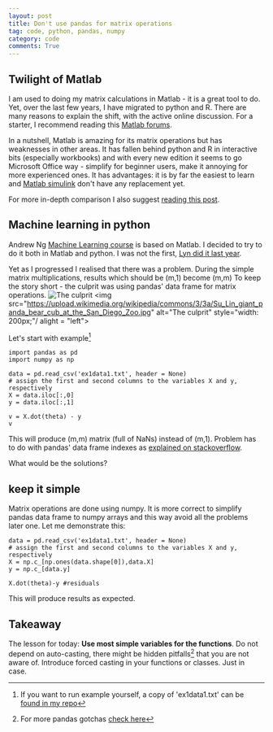 ```yaml
---
layout: post
title: Don't use pandas for matrix operations
tag: code, python, pandas, numpy
category: code
comments: True
---
```


## Twilight of Matlab


I am used to doing my matrix calculations in Matlab - it is a great tool to do. Yet, over the last few years, I have migrated to python and R. There are many reasons to explain the shift, with the active online discussion. For a starter, I recommend reading this [Matlab forums](https://uk.mathworks.com/matlabcentral/newsreader/view_thread/341003).

In a nutshell, Matlab is amazing for its matrix operations but has weaknesses in other areas. It has fallen behind python and R in interactive bits (especially workbooks) and with every new edition it seems to go Microsoft Office way - simplify for beginner users, make it annoying for more experienced ones. It has advantages: it is by far the easiest to learn and [Matlab simulink](http://uk.mathworks.com/products/simulink/) don't have any replacement yet.

For more in-depth comparison I also suggest [reading this post](http://www.pyzo.org/python_vs_matlab.html).

## Machine learning in python

Andrew Ng [Machine Learning course](https://www.coursera.org/learn/machine-learning/home/welcome) is based on Matlab. I decided to try to do it both in Matlab and python. I was not the first, [Lyn did it last year](http://linbug.github.io/data%20science%20tools/2015/07/07/Coursera's-machine-learning-exercise-one-(in-Python)/).

Yet as I progressed I realised that there was a problem. During the simple matrix multiplications, results which should be (m,1) become (m,m) To keep the story short - the culprit was using pandas' data frame for matrix operations.
![]("https://upload.wikimedia.org/wikipedia/commons/3/3a/Su_Lin_giant_panda_bear_cub_at_the_San_Diego_Zoo.jpg" "The culprit")
<img src="https://upload.wikimedia.org/wikipedia/commons/3/3a/Su_Lin_giant_panda_bear_cub_at_the_San_Diego_Zoo.jpg" alt="The culprit" style="width: 200px;"/ alight = "left">



Let's start with example[^1]

```
import pandas as pd
import numpy as np

data = pd.read_csv('ex1data1.txt', header = None)
# assign the first and second columns to the variables X and y, respectively
X = data.iloc[:,0]
y = data.iloc[:,1]

v = X.dot(theta) - y
v
```
This will produce (m,m) matrix (full of NaNs) instead of (m,1). Problem has to do with pandas' data frame indexes as [explained on stackoverflow](http://stackoverflow.com/questions/16472729/matrix-multiplication-in-pandas).

What would be the solutions?

## keep it simple

Matrix operations are done using numpy. It is more correct to simplify pandas data frame to numpy arrays and this way avoid all the problems later one. Let me demonstrate this: 

```
data = pd.read_csv('ex1data1.txt', header = None)
# assign the first and second columns to the variables X and y, respectively
X = np.c_[np.ones(data.shape[0]),data.X] 
y = np.c_[data.y]

X.dot(theta)-y #residuals
```

This will produce results as expected.

## Takeaway

The lesson for today: 
**Use most simple variables for the functions**. Do not depend on auto-casting, there might be hidden pitfalls[^2] that you are not aware of.  Introduce forced casting in your functions or classes. Just in case.


[^1]: If you want to run example yourself, a copy of 'ex1data1.txt' can be [found in my repo](https://github.com/DfAC/Coursera-s-machine-learning-course/blob/master/ex1/ex1data1.txt)
[^2]: For more pandas gotchas [check here](http://pandas.pydata.org/pandas-docs/stable/gotchas.html)

